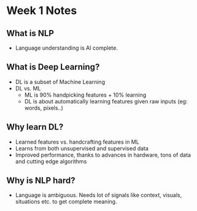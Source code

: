 # Week 1 Notes

## What is NLP
- Language understanding is AI complete.

## What is Deep Learning?
- DL is a subset of Machine Learning
- DL vs. ML
  - ML is 90% handpicking features + 10% learning
  - DL is about automatically learning features given raw inputs (eg: words, pixels..)
  
## Why learn DL?
  - Learned features vs. handcrafting features in ML
  - Learns from both unsupervised and supervised data
  - Improved performance, thanks to advances in hardware, tons of data and cutting edge algorithms
  
## Why is NLP hard?
- Language is ambiguous. Needs lot of signals like context, visuals, situations etc. to get complete meaning.

  
  
  


